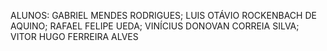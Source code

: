 ALUNOS:
GABRIEL MENDES RODRIGUES;
LUIS OTÁVIO ROCKENBACH DE AQUINO;
RAFAEL FELIPE UEDA;
VINÍCIUS DONOVAN CORREIA SILVA;
VITOR HUGO FERREIRA ALVES
